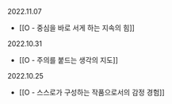 2022.11.07
- [[O - 중심을 바로 서게 하는 지속의 힘]]

2022.10.31
- [[O - 주의를 붙드는 생각의 지도]]

2022.10.25
- [[O - 스스로가 구성하는 작품으로서의 감정 경험]]




















